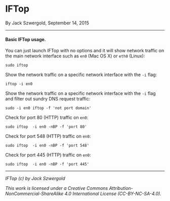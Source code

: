 # IFTop

By Jack Szwergold, September 14, 2015

***

#### Basic IFTop usage.

You can just launch IFTop with no options and it will show network traffic on the main network interface such as `en0` (Mac OS X) or `eth0` (Linux):

    sudo iftop

Show the network traffic on a specific network interface with the `-i` flag:

    iftop -i en0

Show the network traffic on a specific network interface with the `-i` flag and filter out sundry DNS request traffic:

    sudo -i en0 iftop -f 'not port domain'

Check for port 80 (HTTP) traffic on `en0`:

    sudo iftop  -i en0 -nBP -f 'port 80'

Check for port 548 (HTTP) traffic on `en0`:

    sudo iftop  -i en0 -nBP -f 'port 548'

Check for port 445 (HTTP) traffic on `en0`:

    sudo iftop  -i en0 -nBP -f 'port 445'

***

*IFTop (c) by Jack Szwergold*

*This work is licensed under a Creative Commons Attribution-NonCommercial-ShareAlike 4.0 International License (CC-BY-NC-SA-4.0).*